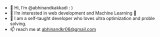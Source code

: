 - 👋 Hi, I’m @abhinandkakkadi : )
- 👀 I’m interested in web development and Machine Learning 🥳
- 🌱 I am a self-taught developer who loves ultra optimization and proble solving.
- 📫 reach me at abhinandkr06@gmail.com
